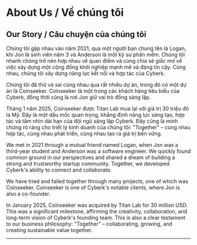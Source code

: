 # About Us / Về chúng tôi

## Our Story / Câu chuyện của chúng tôi

Chúng tôi gặp nhau vào năm 2021, qua một người bạn chung tên là Logan, khi Jon là sinh viên năm 3 và Anderson là một kỹ sư phần mềm. Chúng tôi nhanh chóng trở nên hợp nhau về quan điểm và cùng chia sẻ giấc mơ về việc xây dựng một cộng đồng khởi nghiệp mạnh mẽ và đáng tin cậy. Cùng nhau, chúng tôi xây dựng năng lực kết nối và hợp tác của Cyberk.

Chúng tôi đã thử và sai cùng nhau qua rất nhiều dự án, trong đó có một dự án là Coinseeker. Coinseeker là một trong các khách hàng tiêu biểu của Cyberk, đồng thời cũng là nơi Jon giữ vai trò đồng sáng lập.

Tháng 1 năm 2025, Coinseeker được Titan Lab mua lại với giá trị 30 triệu đô la Mỹ. Đây là một dấu mốc quan trọng, khẳng định năng lực sáng tạo, hợp tác và tầm nhìn dài hạn của đội ngũ sáng lập Cyberk. Đây cũng là minh chứng rõ ràng cho triết lý kinh doanh của chúng tôi: "Together" – cùng nhau hợp tác, cùng nhau phát triển, cùng nhau tạo ra giá trị bền vững.

We met in 2021 through a mutual friend named Logan, when Jon was a third-year student and Anderson was a software engineer. We quickly found common ground in our perspectives and shared a dream of building a strong and trustworthy startup community. Together, we developed Cyberk's ability to connect and collaborate.

We have tried and failed together through many projects, one of which was Coinseeker. Coinseeker is one of Cyberk's notable clients, where Jon is also a co-founder.

In January 2025, Coinseeker was acquired by Titan Lab for 30 million USD. This was a significant milestone, affirming the creativity, collaboration, and long-term vision of Cyberk's founding team. This is also a clear testament to our business philosophy: "Together" – collaborating, growing, and creating sustainable value together.

--- 